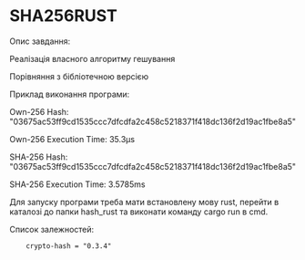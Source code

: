 # SHA256RUST
Опис завдання:

Реалізація власного алгоритму гешування

Порівняння з бібліотечною версією




Приклад виконання програми:



Own-256 Hash: "03675ac53ff9cd1535ccc7dfcdfa2c458c5218371f418dc136f2d19ac1fbe8a5"


Own-256 Execution Time: 35.3µs


SHA-256 Hash: "03675ac53ff9cd1535ccc7dfcdfa2c458c5218371f418dc136f2d19ac1fbe8a5"


SHA-256 Execution Time: 3.5785ms



Для запуску програми треба мати встановлену мову rust, перейти в каталозі до папки hash_rust та виконати команду cargo run в cmd.

Список залежностей: 

        crypto-hash = "0.3.4"